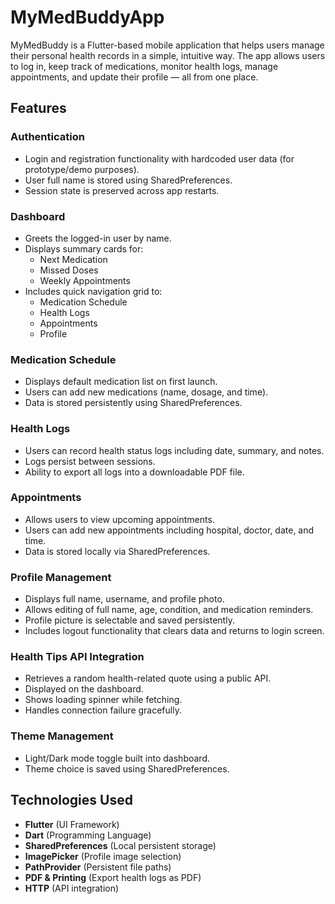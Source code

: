 # MyMedBuddyApp

MyMedBuddy is a Flutter-based mobile application that helps users manage their personal health records in a simple, intuitive way. The app allows users to log in, keep track of medications, monitor health logs, manage appointments, and update their profile — all from one place.

## Features

### Authentication
- Login and registration functionality with hardcoded user data (for prototype/demo purposes).
- User full name is stored using SharedPreferences.
- Session state is preserved across app restarts.

### Dashboard
- Greets the logged-in user by name.
- Displays summary cards for:
  - Next Medication
  - Missed Doses
  - Weekly Appointments
- Includes quick navigation grid to:
  - Medication Schedule
  - Health Logs
  - Appointments
  - Profile

### Medication Schedule
- Displays default medication list on first launch.
- Users can add new medications (name, dosage, and time).
- Data is stored persistently using SharedPreferences.

### Health Logs
- Users can record health status logs including date, summary, and notes.
- Logs persist between sessions.
- Ability to export all logs into a downloadable PDF file.

### Appointments
- Allows users to view upcoming appointments.
- Users can add new appointments including hospital, doctor, date, and time.
- Data is stored locally via SharedPreferences.

### Profile Management
- Displays full name, username, and profile photo.
- Allows editing of full name, age, condition, and medication reminders.
- Profile picture is selectable and saved persistently.
- Includes logout functionality that clears data and returns to login screen.

### Health Tips API Integration
- Retrieves a random health-related quote using a public API.
- Displayed on the dashboard.
- Shows loading spinner while fetching.
- Handles connection failure gracefully.

### Theme Management
- Light/Dark mode toggle built into dashboard.
- Theme choice is saved using SharedPreferences.

## Technologies Used

- **Flutter** (UI Framework)
- **Dart** (Programming Language)
- **SharedPreferences** (Local persistent storage)
- **ImagePicker** (Profile image selection)
- **PathProvider** (Persistent file paths)
- **PDF & Printing** (Export health logs as PDF)
- **HTTP** (API integration)
